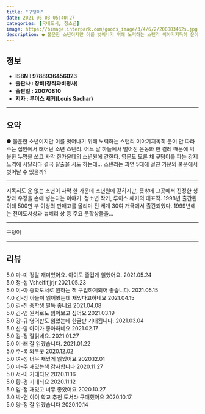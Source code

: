 ```yaml
---
title: "구덩이"
date: 2021-06-03 05:40:27
categories: [국내도서, 청소년]
image: https://bimage.interpark.com/goods_image/3/4/6/2/200883462s.jpg
description: ● 불운한 소년이지만 이를 벗어나기 위해 노력하는 스탠리 이야기지독히 운이 안 따라주는 집안에서 태어난 소년 스탠리. 어느 날 하늘에서 떨어진 운동화 한 켤레 때문에 억울한 누명을 쓰고 사막 한가운데의 소년원에 갇힌다. 영문도 모른 채 구덩이를 파는 강제 노역에 시달리다 결국 탈출을
---
```


## **정보**

- **ISBN : 9788936456023**
- **출판사 : 창비(창작과비평사)**
- **출판일 : 20070810**
- **저자 : 루이스 새커(Louis Sachar)**

------



## **요약**

●  불운한 소년이지만 이를 벗어나기 위해 노력하는 스탠리 이야기지독히 운이 안 따라주는 집안에서 태어난 소년 스탠리. 어느 날 하늘에서 떨어진 운동화 한 켤레 때문에 억울한 누명을 쓰고 사막 한가운데의 소년원에 갇힌다. 영문도 모른 채 구덩이를 파는 강제 노역에 시달리다 결국 탈출을 시도 하는데... 스탠리는 과연 5대에 걸친 가문의 불운에서 벗어날 수 있을까?

------

지독히도 운 없는 소년이 사막 한 가운데 소년원에 갇히지만, 뜻밖에 그곳에서 진정한 성장과 우정을 손에 넣는다는 이야기. 청소년 작가, 루이스 쌔커의 대표작. 1998년 출간된 이래 500만 부 이상의 판매고를 올리며 전 세계 30여 개국에서 출간되었다. 1999년에는 전미도서상과 뉴베리 상 등 주요 문학상들을... 

------


구덩이 

------


## **리뷰** 

5.0 마-미 정말 재미있어요.
아이도 즐겁게 읽었어요. 2021.05.24 <br/>5.0 정-섭 Vsheififjjrjr 2021.05.23 <br/>5.0 이-아 중학도서로 원하는 책 구입하게되어 좋습니다. 2021.05.15 <br/>4.0 김-정 아들이 읽어봤는데 재밌다고하네요 2021.04.15 <br/>5.0 김-진 중학생 필독 좋네요 2021.04.08 <br/>5.0 김-영 원서로도 읽어보고 싶어요 2021.03.19 <br/>5.0 강-규 영어판도 읽었는데 한글판 기대됩니다.  2021.03.04 <br/>5.0 신-영 아이가 좋아하네요 2021.02.17 <br/>5.0 김-정 잘읽네요. 2021.01.27 <br/>5.0 이-래 잘 읽겠습니다. 2021.01.22 <br/>5.0 주-록 와우굿 2020.12.02 <br/>5.0 여-정 너무 재밌게 읽었어요 2020.12.01 <br/>5.0 마-주 재밌는책  감사합니다  2020.11.27 <br/>5.0 서-이 기대되요
 2020.11.16 <br/>5.0 황-경 기대되요  2020.11.12 <br/>5.0 임-정 재밌고 너무 좋았어요 2020.10.27 <br/>3.0 박-연 아이 학교 추천 도서라 구매했어요 2020.10.17 <br/>5.0 양-정 잘 읽겠습니다 2020.10.14 <br/>